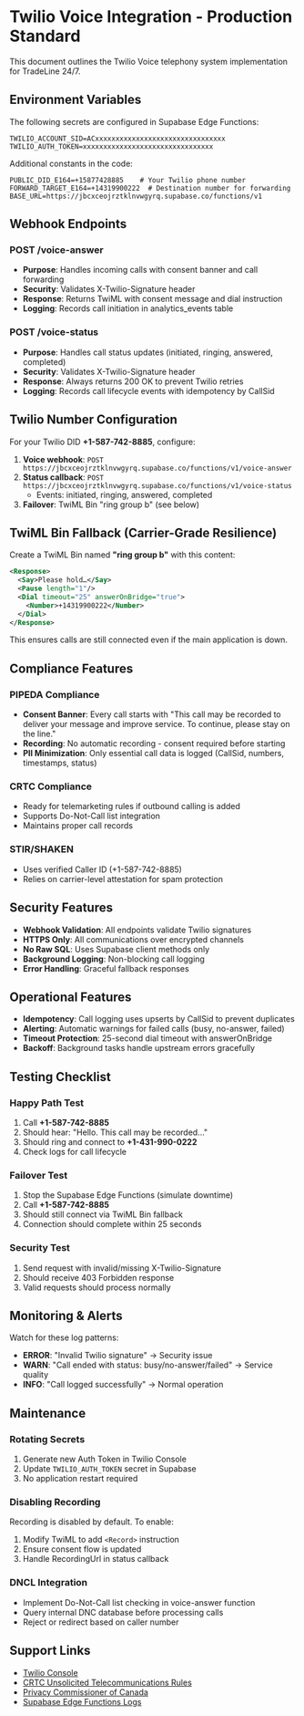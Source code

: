 # Twilio Voice Integration - Production Standard

This document outlines the Twilio Voice telephony system implementation for TradeLine 24/7.

## Environment Variables

The following secrets are configured in Supabase Edge Functions:

```
TWILIO_ACCOUNT_SID=ACxxxxxxxxxxxxxxxxxxxxxxxxxxxxxxxx
TWILIO_AUTH_TOKEN=xxxxxxxxxxxxxxxxxxxxxxxxxxxxxxxx
```

Additional constants in the code:
```
PUBLIC_DID_E164=+15877428885    # Your Twilio phone number
FORWARD_TARGET_E164=+14319900222  # Destination number for forwarding
BASE_URL=https://jbcxceojrztklnvwgyrq.supabase.co/functions/v1
```

## Webhook Endpoints

### POST /voice-answer
- **Purpose**: Handles incoming calls with consent banner and call forwarding
- **Security**: Validates X-Twilio-Signature header
- **Response**: Returns TwiML with consent message and dial instruction
- **Logging**: Records call initiation in analytics_events table

### POST /voice-status  
- **Purpose**: Handles call status updates (initiated, ringing, answered, completed)
- **Security**: Validates X-Twilio-Signature header
- **Response**: Always returns 200 OK to prevent Twilio retries
- **Logging**: Records call lifecycle events with idempotency by CallSid

## Twilio Number Configuration

For your Twilio DID **+1-587-742-8885**, configure:

1. **Voice webhook**: `POST https://jbcxceojrztklnvwgyrq.supabase.co/functions/v1/voice-answer`
2. **Status callback**: `POST https://jbcxceojrztklnvwgyrq.supabase.co/functions/v1/voice-status`
   - Events: initiated, ringing, answered, completed
3. **Failover**: TwiML Bin "ring group b" (see below)

## TwiML Bin Fallback (Carrier-Grade Resilience)

Create a TwiML Bin named **"ring group b"** with this content:

```xml
<Response>
  <Say>Please hold…</Say>
  <Pause length="1"/>
  <Dial timeout="25" answerOnBridge="true">
    <Number>+14319900222</Number>
  </Dial>
</Response>
```

This ensures calls are still connected even if the main application is down.

## Compliance Features

### PIPEDA Compliance
- **Consent Banner**: Every call starts with "This call may be recorded to deliver your message and improve service. To continue, please stay on the line."
- **Recording**: No automatic recording - consent required before starting
- **PII Minimization**: Only essential call data is logged (CallSid, numbers, timestamps, status)

### CRTC Compliance
- Ready for telemarketing rules if outbound calling is added
- Supports Do-Not-Call list integration
- Maintains proper call records

### STIR/SHAKEN
- Uses verified Caller ID (+1-587-742-8885)
- Relies on carrier-level attestation for spam protection

## Security Features

- **Webhook Validation**: All endpoints validate Twilio signatures
- **HTTPS Only**: All communications over encrypted channels
- **No Raw SQL**: Uses Supabase client methods only
- **Background Logging**: Non-blocking call logging
- **Error Handling**: Graceful fallback responses

## Operational Features

- **Idempotency**: Call logging uses upserts by CallSid to prevent duplicates
- **Alerting**: Automatic warnings for failed calls (busy, no-answer, failed)
- **Timeout Protection**: 25-second dial timeout with answerOnBridge
- **Backoff**: Background tasks handle upstream errors gracefully

## Testing Checklist

### Happy Path Test
1. Call **+1-587-742-8885**
2. Should hear: "Hello. This call may be recorded..."
3. Should ring and connect to **+1-431-990-0222**
4. Check logs for call lifecycle

### Failover Test
1. Stop the Supabase Edge Functions (simulate downtime)
2. Call **+1-587-742-8885**
3. Should still connect via TwiML Bin fallback
4. Connection should complete within 25 seconds

### Security Test
1. Send request with invalid/missing X-Twilio-Signature
2. Should receive 403 Forbidden response
3. Valid requests should process normally

## Monitoring & Alerts

Watch for these log patterns:

- **ERROR**: "Invalid Twilio signature" → Security issue
- **WARN**: "Call ended with status: busy/no-answer/failed" → Service quality
- **INFO**: "Call logged successfully" → Normal operation

## Maintenance

### Rotating Secrets
1. Generate new Auth Token in Twilio Console
2. Update `TWILIO_AUTH_TOKEN` secret in Supabase
3. No application restart required

### Disabling Recording
Recording is disabled by default. To enable:
1. Modify TwiML to add `<Record>` instruction
2. Ensure consent flow is updated
3. Handle RecordingUrl in status callback

### DNCL Integration
- Implement Do-Not-Call list checking in voice-answer function
- Query internal DNC database before processing calls
- Reject or redirect based on caller number

## Support Links

- [Twilio Console](https://console.twilio.com)
- [CRTC Unsolicited Telecommunications Rules](https://crtc.gc.ca/eng/phone/telemarketing/unreq.htm)
- [Privacy Commissioner of Canada](https://www.priv.gc.ca)
- [Supabase Edge Functions Logs](https://supabase.com/dashboard/project/jbcxceojrztklnvwgyrq/functions/voice-answer/logs)